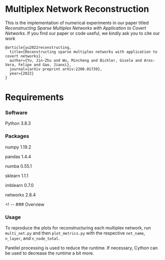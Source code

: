 # Multiplex Network Reconstruction
This is the implementation of numerical experiments in our paper titled *Reconstructing Sparse Multiplex Networks with Application to Covert Networks*. If you find our paper or code useful, we kindly ask you to cite our work

```
@article{yu2022reconstructing,
  title={Reconstructing sparse multiplex networks with application to covert networks},
  author={Yu, Jin-Zhu and Wu, Mincheng and Bichler, Gisela and Aros-Vera, Felipe and Gao, Jianxi},
  journal={arXiv preprint arXiv:2208.01739},
  year={2022}
}
````

# Requirements
### Software
Python 3.8.3 

### Packages
numpy 1.19.2

pandas 1.4.4

numba 0.55.1

sklearn 1.1.1

imblearn 0.7.0

networkx 2.8.4

<! -- ### Overview

### Usage
To reproduce the plots for reconstructuring each multiplex network, run ```multi_net.py``` and then ```plot_metrics.py``` with the respective ```net_name```, ```n_layer```, and ```n_node_total```.

Parellel processing is used to reduce the runtime. If necessary, Cython can be used to decrease the runtime a bit more.
